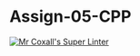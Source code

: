 # Assign-05-CPP
[![Mr Coxall's Super Linter](https://github.com/ICS3UC-Programming-AngelI/Assign-05-CPP/workflows/Mr%20Coxall's%20Super%20Linter/badge.svg)](https://github.com/ICS3UC-Programming-AngelI/Assign-05-CPP/actions/)
